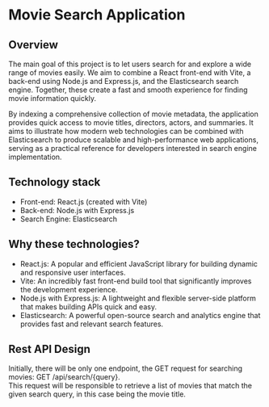 # Movie Search Application

## Overview
The main goal of this project is to let users search for and explore a wide range of movies easily. We aim to combine a React front-end with Vite, a back-end using Node.js and Express.js, and the Elasticsearch search engine. Together, these create a fast and smooth experience for finding movie information quickly.

By indexing a comprehensive collection of movie metadata, the application provides quick access to movie titles, directors, actors, and summaries. It aims to illustrate how modern web technologies can be combined with Elasticsearch to produce scalable and high-performance web applications, serving as a practical reference for developers interested in search engine implementation.

## Technology stack
* Front-end: React.js (created with Vite)
* Back-end: Node.js with Express.js
* Search Engine: Elasticsearch

## Why these technologies?
* React.js: A popular and efficient JavaScript library for building dynamic and responsive user interfaces.
* Vite: An incredibly fast front-end build tool that significantly improves the development experience.
* Node.js with Express.js: A lightweight and flexible server-side platform that makes building APIs quick and easy.
* Elasticsearch: A powerful open-source search and analytics engine that provides fast and relevant search features.

## Rest API Design
Initially, there will be only one endpoint, the GET request for searching movies: GET /api/search/{query}. <br />
This request will be responsible to retrieve a list of movies that match the given search query, in this case being the movie title.

